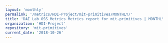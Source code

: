 ```yaml
---
layout: 'monthly'
permalink: '/metrics/HDI-Project/mit-primitives/MONTHLY/'
title: 'DAI Lab OSS Metrics Metrics report for mit-primitives | MONTHLY-REPORT-2018-10-26'
organization: 'HDI-Project'
repository: 'mit-primitives'
current_date: '2018-10-26'
---
```

